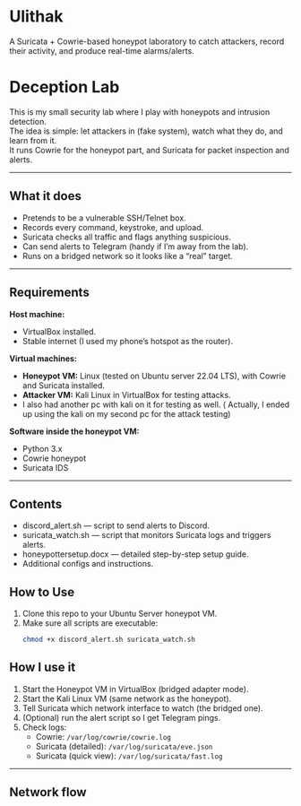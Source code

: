 # Ulithak
A Suricata + Cowrie-based honeypot laboratory to catch attackers, record their activity, and produce real-time alarms/alerts.

# Deception Lab

This is my small security lab where I play with honeypots and intrusion detection.  
The idea is simple: let attackers in (fake system), watch what they do, and learn from it.  
It runs Cowrie for the honeypot part, and Suricata for packet inspection and alerts.

---

## What it does
- Pretends to be a vulnerable SSH/Telnet box.
- Records every command, keystroke, and upload.
- Suricata checks all traffic and flags anything suspicious.
- Can send alerts to Telegram (handy if I’m away from the lab).
- Runs on a bridged network so it looks like a “real” target.

---

## Requirements
**Host machine:**
- VirtualBox installed.
- Stable internet (I used my phone’s hotspot as the router).

**Virtual machines:**
- **Honeypot VM:** Linux (tested on Ubuntu server  22.04 LTS), with Cowrie and Suricata installed.
- **Attacker VM:** Kali Linux in VirtualBox for testing attacks.
- I also had another pc with kali on it for testing as well. ( Actually, I ended up using the kali on my second pc for the attack testing)

**Software inside the honeypot VM:**
- Python 3.x
- Cowrie honeypot
- Suricata IDS

---
## Contents

- discord_alert.sh — script to send alerts to Discord.
- suricata_watch.sh — script that monitors Suricata logs and triggers alerts.
- honeypottersetup.docx — detailed step-by-step setup guide.
- Additional configs and instructions.

## How to Use

1. Clone this repo to your Ubuntu Server honeypot VM.
2. Make sure all scripts are executable:  
   ```bash
   chmod +x discord_alert.sh suricata_watch.sh

## How I use it
1. Start the Honeypot VM in VirtualBox (bridged adapter mode).
2. Start the Kali Linux VM (same network as the honeypot).
3. Tell Suricata which network interface to watch (the bridged one).
4. (Optional) run the alert script so I get Telegram pings.
5. Check logs:
   - Cowrie: `/var/log/cowrie/cowrie.log`
   - Suricata (detailed): `/var/log/suricata/eve.json`
   - Suricata (quick view): `/var/log/suricata/fast.log`

---

## Network flow
